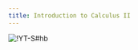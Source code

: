 ```yaml
---
title: Introduction to Calculus II
---
```


![!YT-S#hb](PLZHQObOWTQDMsr9K-rj53DwVRMYO3t5Yr "The Essence of Calculus - Grant Sanderson from 3B1B")

<!-- ![!YT](CfW845LNObM "What they won't teach you in calculus") -->
